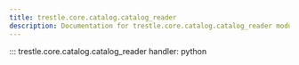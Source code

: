 ```yaml
---
title: trestle.core.catalog.catalog_reader
description: Documentation for trestle.core.catalog.catalog_reader module
---
```

::: trestle.core.catalog.catalog_reader
handler: python
